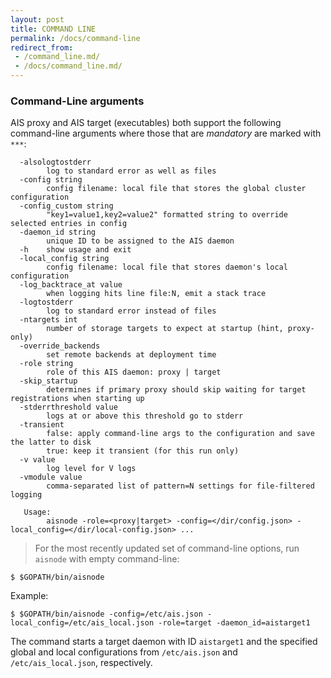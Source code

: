 ```yaml
---
layout: post
title: COMMAND LINE
permalink: /docs/command-line
redirect_from:
 - /command_line.md/
 - /docs/command_line.md/
---
```


### Command-Line arguments

AIS proxy and AIS target (executables) both support the following command-line arguments where those that are *mandatory* are marked with `***`:

```
  -alsologtostderr
        log to standard error as well as files
  -config string
        config filename: local file that stores the global cluster configuration
  -config_custom string
        "key1=value1,key2=value2" formatted string to override selected entries in config
  -daemon_id string
        unique ID to be assigned to the AIS daemon
  -h    show usage and exit
  -local_config string
        config filename: local file that stores daemon's local configuration
  -log_backtrace_at value
        when logging hits line file:N, emit a stack trace
  -logtostderr
        log to standard error instead of files
  -ntargets int
        number of storage targets to expect at startup (hint, proxy-only)
  -override_backends
        set remote backends at deployment time
  -role string
        role of this AIS daemon: proxy | target
  -skip_startup
        determines if primary proxy should skip waiting for target registrations when starting up
  -stderrthreshold value
        logs at or above this threshold go to stderr
  -transient
        false: apply command-line args to the configuration and save the latter to disk
        true: keep it transient (for this run only)
  -v value
        log level for V logs
  -vmodule value
        comma-separated list of pattern=N settings for file-filtered logging

   Usage:
        aisnode -role=<proxy|target> -config=</dir/config.json> -local_config=</dir/local-config.json> ...

```

> For the most recently updated set of command-line options, run `aisnode` with empty command-line:

```console
$ $GOPATH/bin/aisnode
```

Example:

```console
$ $GOPATH/bin/aisnode -config=/etc/ais.json -local_config=/etc/ais_local.json -role=target -daemon_id=aistarget1
```

The command starts a target daemon with ID `aistarget1` and the specified global and local configurations from `/etc/ais.json` and `/etc/ais_local.json`, respectively.
